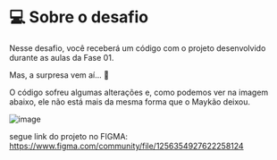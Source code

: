 # 💻 Sobre o desafio

Nesse desafio, você receberá um código com o projeto desenvolvido durante as aulas da Fase 01.

Mas, a surpresa vem aí... **👀**

O código sofreu algumas alterações e, como podemos ver na imagem abaixo, ele não está mais da mesma forma que o Maykão deixou.

![image](https://github.com/GregoriCabral/meuprojeto/assets/78220509/9862f33a-3ff6-467c-bf61-60e685fe6959)

segue link do projeto no FIGMA: https://www.figma.com/community/file/1256354927622258124
